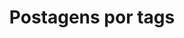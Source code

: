 ---
title: "Postagens por tags"
permalink: /tags/br
locale: br
ref: tags
layout: tags
author_profile: true
---
